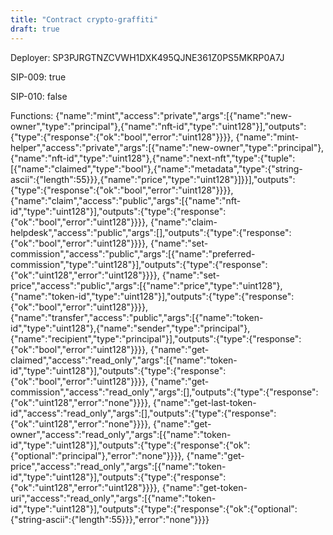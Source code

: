 ```yaml
---
title: "Contract crypto-graffiti"
draft: true
---
```

Deployer: SP3PJRGTNZCVWH1DXK495QJNE361Z0PS5MKRP0A7J

SIP-009: true

SIP-010: false

Functions:
{"name":"mint","access":"private","args":[{"name":"new-owner","type":"principal"},{"name":"nft-id","type":"uint128"}],"outputs":{"type":{"response":{"ok":"bool","error":"uint128"}}}}, {"name":"mint-helper","access":"private","args":[{"name":"new-owner","type":"principal"},{"name":"nft-id","type":"uint128"},{"name":"next-nft","type":{"tuple":[{"name":"claimed","type":"bool"},{"name":"metadata","type":{"string-ascii":{"length":55}}},{"name":"price","type":"uint128"}]}}],"outputs":{"type":{"response":{"ok":"bool","error":"uint128"}}}}, {"name":"claim","access":"public","args":[{"name":"nft-id","type":"uint128"}],"outputs":{"type":{"response":{"ok":"bool","error":"uint128"}}}}, {"name":"claim-helpdesk","access":"public","args":[],"outputs":{"type":{"response":{"ok":"bool","error":"uint128"}}}}, {"name":"set-commission","access":"public","args":[{"name":"preferred-commission","type":"uint128"}],"outputs":{"type":{"response":{"ok":"uint128","error":"uint128"}}}}, {"name":"set-price","access":"public","args":[{"name":"price","type":"uint128"},{"name":"token-id","type":"uint128"}],"outputs":{"type":{"response":{"ok":"bool","error":"uint128"}}}}, {"name":"transfer","access":"public","args":[{"name":"token-id","type":"uint128"},{"name":"sender","type":"principal"},{"name":"recipient","type":"principal"}],"outputs":{"type":{"response":{"ok":"bool","error":"uint128"}}}}, {"name":"get-claimed","access":"read_only","args":[{"name":"token-id","type":"uint128"}],"outputs":{"type":{"response":{"ok":"bool","error":"uint128"}}}}, {"name":"get-commission","access":"read_only","args":[],"outputs":{"type":{"response":{"ok":"uint128","error":"none"}}}}, {"name":"get-last-token-id","access":"read_only","args":[],"outputs":{"type":{"response":{"ok":"uint128","error":"none"}}}}, {"name":"get-owner","access":"read_only","args":[{"name":"token-id","type":"uint128"}],"outputs":{"type":{"response":{"ok":{"optional":"principal"},"error":"none"}}}}, {"name":"get-price","access":"read_only","args":[{"name":"token-id","type":"uint128"}],"outputs":{"type":{"response":{"ok":"uint128","error":"uint128"}}}}, {"name":"get-token-uri","access":"read_only","args":[{"name":"token-id","type":"uint128"}],"outputs":{"type":{"response":{"ok":{"optional":{"string-ascii":{"length":55}}},"error":"none"}}}}
